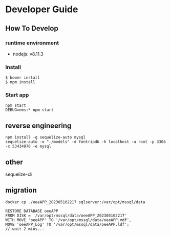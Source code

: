 # Developer Guide
## How To Develop
### runtime environment
+ nodejs: v8.11.3
### Install
```
$ bower install
$ npm install
```

### Start app
```
npm start
DEBUG=ems:* npm start
```


## reverse engineering
```
npm install -g sequelize-auto mysql
sequelize-auto -o "./models" -d fontripdb -h localhost -u root -p 3306 -x 53434976 -e mysql
```


## other
sequelize-cli

## migration
```
docker cp ./oeeAPP_202305102217 sqlserver:/var/opt/mssql/data
```
```
RESTORE DATABASE oeeAPP
FROM DISK = '/var/opt/mssql/data/oeeAPP_202305102217'
WITH MOVE 'oeeAPP' TO '/var/opt/mssql/data/oeeAPP.mdf',
MOVE 'oeeAPP_Log' TO '/var/opt/mssql/data/oeeAPP.ldf';
// wait 2 mins...
```
